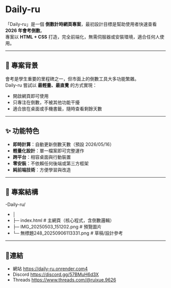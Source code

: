 # Daily-ru

「Daily-ru」是一個 **倒數計時網頁專案**，最初設計目標是幫助使用者快速查看 **2026 年會考倒數**。  
專案以 **HTML + CSS** 打造，完全前端化，無需伺服器或安裝環境，適合任何人使用。  

---

## 📖 專案背景

會考是學生重要的里程碑之一，但市面上的倒數工具大多功能繁雜。  
Daily-ru 嘗試以 **最輕量、最直覺** 的方式實現：  
- 開啟網頁即可使用  
- 只專注在倒數，不被其他功能干擾  
- 適合放在桌面或手機書籤，隨時查看剩餘天數  

---

## ✨ 功能特色

- **即時計算**：自動更新倒數天數（預設 2026/05/16）  
- **輕量化設計**：單一檔案即可完整運作  
- **跨平台**：相容桌面與行動裝置  
- **零安裝**：不依賴任何後端或第三方框架  
- **純前端技術**：方便學習與改造  

---

## 📂 專案結構
-Daily-ru/
- │
- ├─ index.html # 主網頁（核心程式，含倒數邏輯）
- ├─ IMG_20250503_151202.png # 預覽圖片
- └─ 無標題248_20250906113331.png # 草稿/設計參考

---

## 🔗連結
- 網站 https://daily-ru.onrender.com4
- Discord https://discord.gg/57BMuH6d3X
- Threads https://www.threads.com/@ruixue.9626
